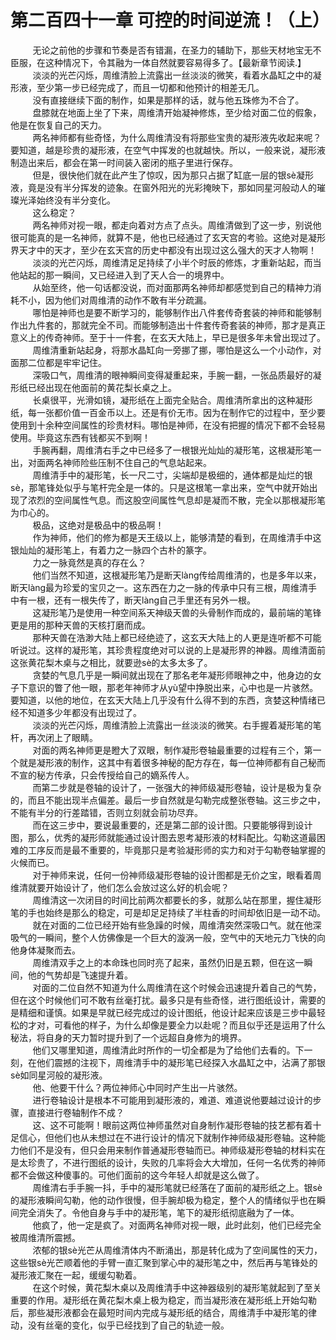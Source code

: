 <h1>第二百四十一章 可控的时间逆流！（上）</h1>
<div id="content">&nbsp&nbsp&nbsp&nbsp&nbsp&nbsp&nbsp&nbsp
 无论之前他的步骤和节奏是否有错漏，在圣力的辅助下，那些天材地宝无不臣服，在这种情况下，令其融为一体自然就要容易得多了。【最新章节阅读.】
 <br/>&nbsp&nbsp&nbsp&nbsp&nbsp&nbsp&nbsp&nbsp
 淡淡的光芒闪烁，周维清脸上流露出一丝淡淡的微笑，看着水晶缸之中的凝形液，至少第一步已经完成了，而且一切都和他预计的相差无几。
 <br/>&nbsp&nbsp&nbsp&nbsp&nbsp&nbsp&nbsp&nbsp
 没有直接继续下面的制作，如果是那样的话，就与他五珠修为不合了。
 <br/>&nbsp&nbsp&nbsp&nbsp&nbsp&nbsp&nbsp&nbsp
 盘膝就在地面上坐了下来，周维清开始凝神修炼，至少给对面二位的假象，他是在恢复自己的天力。
 <br/>&nbsp&nbsp&nbsp&nbsp&nbsp&nbsp&nbsp&nbsp
 两名神师都有些奇怪，为什么周维清没有将那些宝贵的凝形液先收起来呢？要知道，越是珍贵的凝形液，在空气中挥发的也就越快。所以，一般来说，凝形液制造出来后，都会在第一时间装入密闭的瓶子里进行保存。
 <br/>&nbsp&nbsp&nbsp&nbsp&nbsp&nbsp&nbsp&nbsp
 但是，很快他们就在此产生了惊叹，因为那只占据了缸底一层的银sè凝形液，竟是没有半分挥发的迹象。在窗外阳光的光彩掩映下，那如同星河般动人的璀璨光泽始终没有半分变化。
 <br/>&nbsp&nbsp&nbsp&nbsp&nbsp&nbsp&nbsp&nbsp
 这么稳定？
 <br/>&nbsp&nbsp&nbsp&nbsp&nbsp&nbsp&nbsp&nbsp
 两名神师对视一眼，都走向着对方点了点头。周维清做到了这一步，别说他很可能真的是一名神师，就算不是，他也已经通过了玄天宫的考验。这绝对是凝形界天才中的天才，至少在玄天宫的历史中都没有出现过这么强大的天才人物啊！
 <br/>&nbsp&nbsp&nbsp&nbsp&nbsp&nbsp&nbsp&nbsp
 淡淡的光芒闪烁，周维清足足持续了小半个时辰的修炼，才重新站起，而当他站起的那一瞬间，又已经进入到了天人合一的境界中。
 <br/>&nbsp&nbsp&nbsp&nbsp&nbsp&nbsp&nbsp&nbsp
 从始至终，他一句话都没说，而对面那两名神师却都感觉到自己的精神力消耗不小，因为他们对周维清的动作不敢有半分疏漏。
 <br/>&nbsp&nbsp&nbsp&nbsp&nbsp&nbsp&nbsp&nbsp
 哪怕是神师也是要不断学习的，能够制作出八件套传奇套装的神师和能够制作出九件套的，那就完全不司。而能够制造出十件套传奇套装的神师，那才是真正意义上的传奇神师。至于十一件套，在玄天大陆上，早已是很多年未曾出现过了。
 <br/>&nbsp&nbsp&nbsp&nbsp&nbsp&nbsp&nbsp&nbsp
 周维清重新站起身，将那水晶缸向一旁挪了挪，哪怕是这么一个小动作，对面那二位都是牢牢记住。
 <br/>&nbsp&nbsp&nbsp&nbsp&nbsp&nbsp&nbsp&nbsp
 深吸口气，周维清的眼神瞬间变得凝重起来，手腕一翻，一张品质最好的凝形纸已经出现在他面前的黄花梨长桌之上。
 <br/>&nbsp&nbsp&nbsp&nbsp&nbsp&nbsp&nbsp&nbsp
 长桌很平，光滑如镜，凝形纸在上面完全贴合。周维清所拿出的这种凝形纸，每一张都价值一百金币以上。还是有价无市。因为在制作它的过程中，至少要使用到十余种空间属性的珍贵材料。哪怕是神师，在没有把握的情况下都不会轻易使用。毕竟这东西有钱都买不到啊！
 <br/>&nbsp&nbsp&nbsp&nbsp&nbsp&nbsp&nbsp&nbsp
 手腕再翻，周维清右手之中已经多了一根银光灿灿的凝形笔，这根凝形笔一出，对面两名神师险些压制不住自己的气息站起来。
 <br/>&nbsp&nbsp&nbsp&nbsp&nbsp&nbsp&nbsp&nbsp
 周维清手中的凝形笔，长一尺二寸，尖端却是极细的，通体都是灿烂的银sè，那笔锋处似乎与笔杆完全是一体的。只是这根笔一拿出来，空气中就开始出现了浓烈的空间属性气息。而这股空间属性气息却是凝而不散，完全以那根凝形笔为巾心的。
 <br/>&nbsp&nbsp&nbsp&nbsp&nbsp&nbsp&nbsp&nbsp
 极品，这绝对是极品中的极品啊！
 <br/>&nbsp&nbsp&nbsp&nbsp&nbsp&nbsp&nbsp&nbsp
 作为神师，他们的修为都是天王级以上，能够清楚的看到，在周维清手中这银灿灿的凝形笔上，有着力之一脉四个古朴的篆字。
 <br/>&nbsp&nbsp&nbsp&nbsp&nbsp&nbsp&nbsp&nbsp
 力之一脉竟然是真的存在么？
 <br/>&nbsp&nbsp&nbsp&nbsp&nbsp&nbsp&nbsp&nbsp
 他们当然不知道，这根凝形笔乃是断天làng传给周维清的，也是多年以来，断天làng最为珍爱的宝贝之一。这东西在力之一脉的传承中只有三根，周维清手中有一根，还有一根失传了，断天làng自己手里还有另外一根。
 <br/>&nbsp&nbsp&nbsp&nbsp&nbsp&nbsp&nbsp&nbsp
 这凝形笔乃是使用一种空间系天神级天兽的头骨制作而成的，最前端的笔锋更是用的那种天兽的天核打磨而成。
 <br/>&nbsp&nbsp&nbsp&nbsp&nbsp&nbsp&nbsp&nbsp
 那种天兽在浩渺大陆上都已经绝迹了，这玄天大陆上的人更是连听都不可能听说过。这样的凝形笔，其珍贵程度绝对可以说的上是凝形界的神器。周维清面前这张黄花梨木桌与之相比，就要逊sè的太多太多了。
 <br/>&nbsp&nbsp&nbsp&nbsp&nbsp&nbsp&nbsp&nbsp
 贪婪的气息几乎是一瞬间就出现在了那名老年凝形师眼神之中，他身边的女子下意识的瞥了他一眼，那老年神师才从yù望中挣脱出来，心中也是一片骇然。要知道，以他的地位，在玄天大陆上几乎没有什么得不到的东西，贪婪这种情绪已经不知道多少年都没有出现过了。
 <br/>&nbsp&nbsp&nbsp&nbsp&nbsp&nbsp&nbsp&nbsp
 淡淡的光芒闪烁，周维清脸上流露出一丝淡淡的微笑。右手握着凝形笔的笔杆，再次闭上了眼睛。
 <br/>&nbsp&nbsp&nbsp&nbsp&nbsp&nbsp&nbsp&nbsp
 对面的两名神师更是瞪大了双眼，制作凝形卷轴最重要的过程有三个，第一个就是凝形液的制作，这其中有着很多神秘的配方存在，每一位神师都有自己秘而不宣的秘方传承，只会传授给自己的嫡系传人。
 <br/>&nbsp&nbsp&nbsp&nbsp&nbsp&nbsp&nbsp&nbsp
 而第二步就是卷轴的设计了，一张强大的神师级凝形卷轴，设计是极为复杂的，而且不能出现半点偏差。最后一步自然就是勾勒完成整张卷轴。这三步之中，不能有半分的行差踏错，否则立刻就会前功尽弃。
 <br/>&nbsp&nbsp&nbsp&nbsp&nbsp&nbsp&nbsp&nbsp
 而在这三步中，要说最重要的，还是第二部的设计图。只要能够得到设计图，那么，优秀的凝形师就能通过设计图去恩考凝形液的材料配比。勾勒这道最困难的工序反而是最不重要的，毕竟那只是考验凝形师的实力和对于勾勒卷轴掌握的火候而已。
 <br/>&nbsp&nbsp&nbsp&nbsp&nbsp&nbsp&nbsp&nbsp
 对于神师来说，任何一份神师级凝形卷轴的设计图都是无价之宝，眼看着周维清就要开始设计了，他们怎么会放过这么好的机会呢？
 <br/>&nbsp&nbsp&nbsp&nbsp&nbsp&nbsp&nbsp&nbsp
 周维清这一次闭目的时间比前两次都要长的多，就那么站在那里，握住凝形笔的手也始终是那么的稳定，可是却足足持续了半柱香的时间却依旧是一动不动。
 <br/>&nbsp&nbsp&nbsp&nbsp&nbsp&nbsp&nbsp&nbsp
 就在对面的二位已经开始有些急躁的时候，周维清突然深吸口气。就在他深吸气的一瞬间，整个人仿佛像是一个巨大的漩涡一般，空气中的天地元力飞快的向他身体凝聚而去。
 <br/>&nbsp&nbsp&nbsp&nbsp&nbsp&nbsp&nbsp&nbsp
 周维清双手之上的本命珠也同时亮了起来，虽然仍旧是五颗，但在这一瞬间，他的气势却是飞速提升着。
 <br/>&nbsp&nbsp&nbsp&nbsp&nbsp&nbsp&nbsp&nbsp
 对面的二位自然不知道为什么周维清在这个时候会迅速提升着自己的气势，但在这个时候他们可不敢有丝毫打扰。最多只是有些奇怪，进行图纸设计，需要的是精细和谨慎。如果是早就已经完成过的设计图纸，他设计起来应该是三步中最轻松的才对，可看他的样子，为什么却像是要全力以赴呢？而且似乎还是运用了什么秘法，将自身的天力暂时提升到了一个远超自身修为的境界。
 <br/>&nbsp&nbsp&nbsp&nbsp&nbsp&nbsp&nbsp&nbsp
 他们又哪里知道，周维清此时所作的一切全都是为了给他们去看的。下一刻，在他们震撼的注视下，周维清手中的凝形笔已经探入水晶缸之中，沾满了那银sè如同星河般的凝形液。
 <br/>&nbsp&nbsp&nbsp&nbsp&nbsp&nbsp&nbsp&nbsp
 他、他要干什么？两位神师心中同时产生出一片骇然。
 <br/>&nbsp&nbsp&nbsp&nbsp&nbsp&nbsp&nbsp&nbsp
 进行卷轴设计是根本不可能用到凝形液的，难道、难道说他要越过设计的步骤，直接进行卷轴制作不成？
 <br/>&nbsp&nbsp&nbsp&nbsp&nbsp&nbsp&nbsp&nbsp
 这、这不可能啊！眼前这两位神师虽然对自身制作凝形卷轴的技艺都有着十足信心，但他们也从未想过在不进行设计的情况下就制作神师级凝形卷轴。这种能力他们不是没有，但只会用来制作普通凝形卷轴而已。神师级凝形卷轴的材料实在是太珍贵了，不进行图纸的设计，失败的几率将会大大增加，任何一名优秀的神师都不会做这种傻事的。可他们面前的这今年轻人却就是这么做了。
 <br/>&nbsp&nbsp&nbsp&nbsp&nbsp&nbsp&nbsp&nbsp
 周维清右手手腕一抖，手中的凝形笔就已经落在了面前的凝形纸之上。银sè的凝形液瞬间勾勒，他的动作很慢，但手腕却极为稳定，整个人的情绪似乎也在瞬间完全消失了。令他自身与手中的凝形笔，笔下的凝形纸彻底融为了一体。
 <br/>&nbsp&nbsp&nbsp&nbsp&nbsp&nbsp&nbsp&nbsp
 他疯了，他一定是疯了。对面两名神师对视一眼，此时此刻，他们已经完全被周维清所震撼。
 <br/>&nbsp&nbsp&nbsp&nbsp&nbsp&nbsp&nbsp&nbsp
 浓郁的银sè光芒从周维清体内不断涌出，那是转化成为了空间属性的天力，这些银sè光芒顺着他的手臂一直汇聚到掌心中的凝形笔之中，然后再与笔锋处的凝形液汇聚在一起，缓缓勾勒着。
 <br/>&nbsp&nbsp&nbsp&nbsp&nbsp&nbsp&nbsp&nbsp
 在这个时候，黄花梨木桌以及周维清手中这神器级别的凝形笔就起到了至关重要的作用。凝形纸在黄花梨木桌上极为稳定，而当凝形液在凝形纸上开始勾勒后，那些凝形液都会在最短时间内完成与凝形纸的结合，周维清手中凝形笔的律动，没有丝毫的变化，似乎已经找到了自己的轨迹一般。
 <br/>&nbsp&nbsp&nbsp&nbsp&nbsp&nbsp&nbsp&nbsp
 <br/>&nbsp&nbsp&nbsp&nbsp&nbsp&nbsp&nbsp&nbsp
</div>
